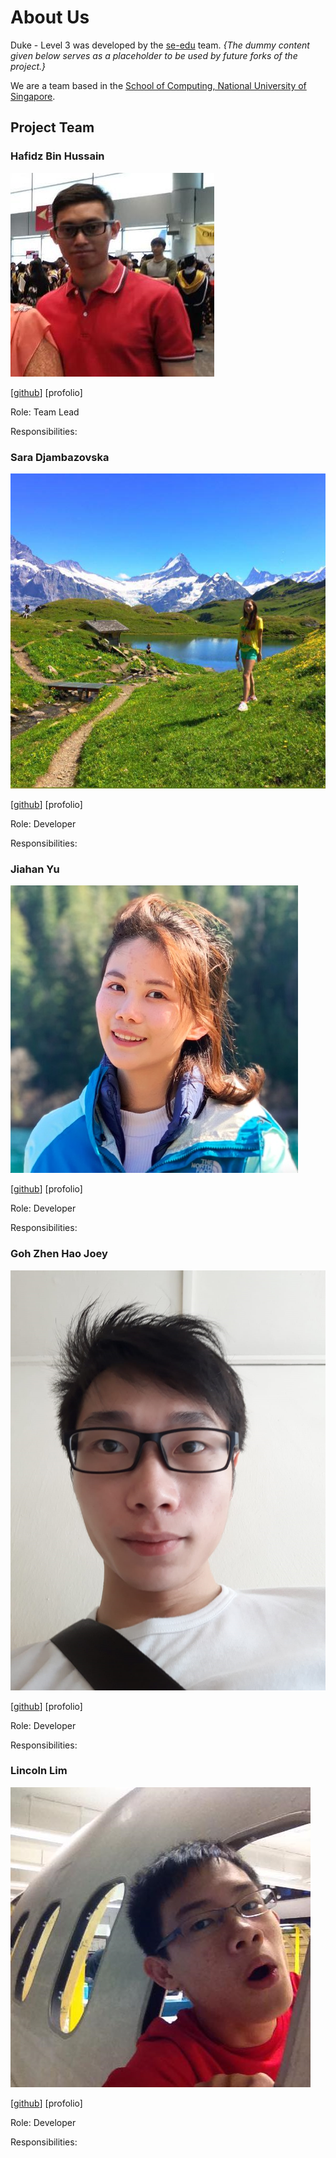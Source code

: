 # About Us

Duke - Level 3 was developed by the [se-edu](https://se-edu.github.io/docs/Team.html) team.
*{The dummy content given below serves as a placeholder to be used by future forks of the project.}*

We are a team based in the [School of Computing, National University of Singapore](http://www.comp.nus.edu.sg/).



## Project Team

### Hafidz Bin Hussain

![Hafidz](/docs/images/hafidz.png)

[[github](https://github.com/9hafidz6)] [profolio]

Role: Team Lead

Responsibilities:

### Sara Djambazovska

![Sara](/docs/images/sara.png)

[[github](https://github.com/saradj/)] [profolio]

Role: Developer

Responsibilities:

### Jiahan Yu

![Jiahan](/docs/images/jiahan.png)

[[github](https://github.com/VirginiaYu)] [profolio]

Role: Developer

Responsibilities:

### Goh Zhen Hao Joey

![Joey](/docs/images/joey.png)

[[github](https://github.com/x3chillax)] [profolio]

Role: Developer

Responsibilities:

### Lincoln Lim

![Lincoln](/docs/images/lincoln.png)

[[github](https://github.com/CEGLincoln)] [profolio]

Role: Developer

Responsibilities: